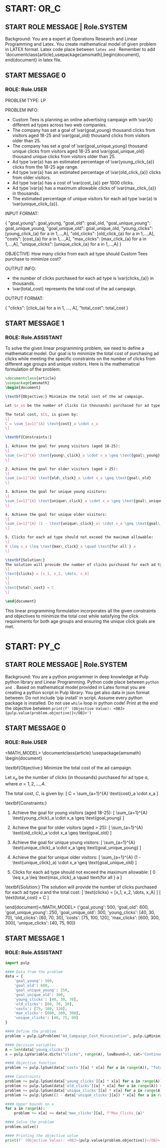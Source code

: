 # START: OR_C 
## START ROLE MESSAGE | Role.SYSTEM 
Background: You are a expert at Operations Research and Linear Programming and Latex. You create mathematical model of given problem in LATEX format. Latex code place between ```latex and ``` Remember to add 'documentclass{article},usepackage{amsmath},begin{document}, end{document} in latex file. 
## START MESSAGE 0 
### ROLE: Role.USER
<DESCRIPTION>
PROBLEM TYPE: LP

PROBLEM INFO:

- Custom Tees is planning an online advertising campaign with \var{A} different ad types across two web companies.
- The company has set a goal of \var{goal_young} thousand clicks from visitors aged 18-25 and \var{goal_old} thousand clicks from visitors older than 25.
- The company has set a goal of \var{goal_unique_young} thousand unique clicks from visitors aged 18-25 and \var{goal_unique_old} thousand unique clicks from visitors older than 25.
- Ad type \var{a} has an estimated percentage of \var{young_click_{a}} clicks from the 18-25 age range.
- Ad type \var{a} has an estimated percentage of \var{old_click_{a}} clicks from older visitors.
- Ad type \var{a} has a cost of \var{cost_{a}} per 1000 clicks.
- Ad type \var{a} has a maximum allowable clicks of \var{max_click_{a}} in thousands.
- The estimated percentage of unique visitors for each ad type \var{a} is \var{unique_click_{a}}.

INPUT FORMAT: 

{
    "goal_young": goal_young,
    "goal_old": goal_old,
    "goal_unique_young": goal_unique_young,
    "goal_unique_old": goal_unique_old,
    "young_clicks": [young_click_{a} for a in 1,...,A],
    "old_clicks": [old_click_{a} for a in 1,...,A],
    "costs": [cost_{a} for a in 1,...,A],
    "max_clicks": [max_click_{a} for a in 1,...,A],
    "unique_clicks": [unique_click_{a} for a in 1,...,A]
}

OBJECTIVE: How many clicks from each ad type should Custom Tees purchase to minimize cost?

OUTPUT INFO:

- the number of clicks purchased for each ad type is \var{clicks_{a}} in thousands.
- \var{total_cost} represents the total cost of the ad campaign.

OUTPUT FORMAT:

{
    "clicks": [click_{a} for a in 1, ..., A],
    "total_cost": total_cost
}
</DESCRIPTION>


## START MESSAGE 1 
### ROLE: Role.ASSISTANT
To solve the given linear programming problem, we need to define a mathematical model. Our goal is to minimize the total cost of purchasing ad clicks while meeting the specific constraints on the number of clicks from different age groups and unique visitors. Here is the mathematical formulation of the problem:

```latex
\documentclass{article}
\usepackage{amsmath}
\begin{document}

\textbf{Objective:} Minimize the total cost of the ad campaign.

Let $x_a$ be the number of clicks (in thousands) purchased for ad type $a$, where $a = 1, 2, \ldots, A$.

The total cost, $C$, is given by:
\[
C = \sum_{a=1}^{A} \text{cost}_a \cdot x_a
\]

\textbf{Constraints:}

1. Achieve the goal for young visitors (aged 18-25):
\[
\sum_{a=1}^{A} \text{young\_click}_a \cdot x_a \geq \text{goal\_young}
\]

2. Achieve the goal for older visitors (aged > 25):
\[
\sum_{a=1}^{A} \text{old\_click}_a \cdot x_a \geq \text{goal\_old}
\]

3. Achieve the goal for unique young visitors:
\[
\sum_{a=1}^{A} \text{unique\_click}_a \cdot x_a \geq \text{goal\_unique\_young}
\]

4. Achieve the goal for unique older visitors:
\[
\sum_{a=1}^{A} (1 - \text{unique\_click}_a) \cdot x_a \geq \text{goal\_unique\_old}
\]

5. Clicks for each ad type should not exceed the maximum allowable:
\[
0 \leq x_a \leq \text{max\_click}_a \quad \text{for all } a
\]

\textbf{Solution:}
The solution will provide the number of clicks purchased for each ad type $a$ and the total cost:
\[
\text{clicks} = [x_1, x_2, \dots, x_A]
\]
\[
\text{total\_cost} = C
\]

\end{document}
```

This linear programming formulation incorporates all the given constraints and objectives to minimize the total cost while satisfying the click requirements for both age groups and ensuring the unique click goals are met.

# START: PY_C 
## START ROLE MESSAGE | Role.SYSTEM 
Background: You are a python programmer in deep knowledge at Pulp python library and Linear Programming. Python code place between ```python and ```. Based on mathematical model provided in Latex format you are creating a python script in Pulp library. You get also data in json format between: <DATA></DATA> Do not include 'pip install' in script. Assume every python package is installed. Do not use `while` loop in python code! Print at the end the objective between <OBJ></OBJ> `print(f' (Objective Value): <OBJ>{pulp.value(problem.objective)}</OBJ>')` 
## START MESSAGE 0 
### ROLE: Role.USER
<MATH_MODEL>
\documentclass{article}
\usepackage{amsmath}
\begin{document}

\textbf{Objective:} Minimize the total cost of the ad campaign.

Let $x_a$ be the number of clicks (in thousands) purchased for ad type $a$, where $a = 1, 2, \ldots, A$.

The total cost, $C$, is given by:
\[
C = \sum_{a=1}^{A} \text{cost}_a \cdot x_a
\]

\textbf{Constraints:}

1. Achieve the goal for young visitors (aged 18-25):
\[
\sum_{a=1}^{A} \text{young\_click}_a \cdot x_a \geq \text{goal\_young}
\]

2. Achieve the goal for older visitors (aged > 25):
\[
\sum_{a=1}^{A} \text{old\_click}_a \cdot x_a \geq \text{goal\_old}
\]

3. Achieve the goal for unique young visitors:
\[
\sum_{a=1}^{A} \text{unique\_click}_a \cdot x_a \geq \text{goal\_unique\_young}
\]

4. Achieve the goal for unique older visitors:
\[
\sum_{a=1}^{A} (1 - \text{unique\_click}_a) \cdot x_a \geq \text{goal\_unique\_old}
\]

5. Clicks for each ad type should not exceed the maximum allowable:
\[
0 \leq x_a \leq \text{max\_click}_a \quad \text{for all } a
\]

\textbf{Solution:}
The solution will provide the number of clicks purchased for each ad type $a$ and the total cost:
\[
\text{clicks} = [x_1, x_2, \dots, x_A]
\]
\[
\text{total\_cost} = C
\]

\end{document}</MATH_MODEL>
<DATA>
{'goal_young': 500, 'goal_old': 600, 'goal_unique_young': 250, 'goal_unique_old': 300, 'young_clicks': [40, 30, 70], 'old_clicks': [60, 70, 30], 'costs': [75, 100, 120], 'max_clicks': [600, 300, 300], 'unique_clicks': [40, 75, 90]}</DATA>


## START MESSAGE 1 
### ROLE: Role.ASSISTANT
```python
import pulp

#### Data from the problem
data = {
    'goal_young': 500,
    'goal_old': 600,
    'goal_unique_young': 250,
    'goal_unique_old': 300,
    'young_clicks': [40, 30, 70],
    'old_clicks': [60, 70, 30],
    'costs': [75, 100, 120],
    'max_clicks': [600, 300, 300],
    'unique_clicks': [40, 75, 90]
}

#### Define the problem
problem = pulp.LpProblem("Ad_Campaign_Cost_Minimization", pulp.LpMinimize)

#### Decision variables
A = len(data['young_clicks'])
x = pulp.LpVariable.dicts("clicks", range(A), lowBound=0, cat='Continuous')

#### Objective function
problem += pulp.lpSum(data['costs'][a] * x[a] for a in range(A)), "Total_Cost"

#### Constraints
problem += pulp.lpSum(data['young_clicks'][a] * x[a] for a in range(A)) >= data['goal_young'], "Goal_Young"
problem += pulp.lpSum(data['old_clicks'][a] * x[a] for a in range(A)) >= data['goal_old'], "Goal_Old"
problem += pulp.lpSum(data['unique_clicks'][a] * x[a] for a in range(A)) >= data['goal_unique_young'], "Goal_Unique_Young"
problem += pulp.lpSum((1 - data['unique_clicks'][a]) * x[a] for a in range(A)) >= data['goal_unique_old'], "Goal_Unique_Old"

#### Upper bounds on x
for a in range(A):
    problem += x[a] <= data['max_clicks'][a], f"Max_Clicks_{a}"

#### Solve the problem
problem.solve()

#### Printing the objective value
print(f' (Objective Value): <OBJ>{pulp.value(problem.objective)}</OBJ>')
```

